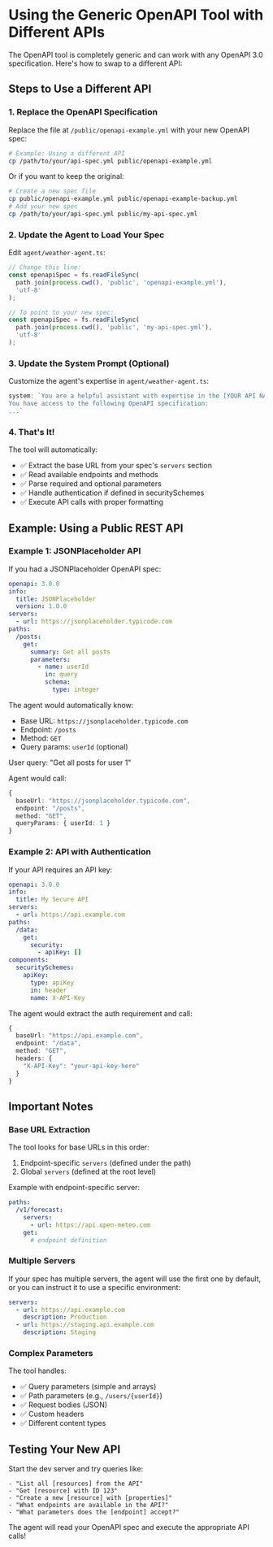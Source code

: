 # Using the Generic OpenAPI Tool with Different APIs

The OpenAPI tool is completely generic and can work with any OpenAPI 3.0 specification. Here's how to swap to a different API:

## Steps to Use a Different API

### 1. Replace the OpenAPI Specification

Replace the file at `/public/openapi-example.yml` with your new OpenAPI spec:

```bash
# Example: Using a different API
cp /path/to/your/api-spec.yml public/openapi-example.yml
```

Or if you want to keep the original:
```bash
# Create a new spec file
cp public/openapi-example.yml public/openapi-example-backup.yml
# Add your new spec
cp /path/to/your/api-spec.yml public/my-api-spec.yml
```

### 2. Update the Agent to Load Your Spec

Edit `agent/weather-agent.ts`:

```typescript
// Change this line:
const openapiSpec = fs.readFileSync(
  path.join(process.cwd(), 'public', 'openapi-example.yml'),
  'utf-8'
);

// To point to your new spec:
const openapiSpec = fs.readFileSync(
  path.join(process.cwd(), 'public', 'my-api-spec.yml'),
  'utf-8'
);
```

### 3. Update the System Prompt (Optional)

Customize the agent's expertise in `agent/weather-agent.ts`:

```typescript
system: `You are a helpful assistant with expertise in the [YOUR API NAME]. 
You have access to the following OpenAPI specification:
...`
```

### 4. That's It!

The tool will automatically:
- ✅ Extract the base URL from your spec's `servers` section
- ✅ Read available endpoints and methods
- ✅ Parse required and optional parameters
- ✅ Handle authentication if defined in securitySchemes
- ✅ Execute API calls with proper formatting

## Example: Using a Public REST API

### Example 1: JSONPlaceholder API

If you had a JSONPlaceholder OpenAPI spec:

```yaml
openapi: 3.0.0
info:
  title: JSONPlaceholder
  version: 1.0.0
servers:
  - url: https://jsonplaceholder.typicode.com
paths:
  /posts:
    get:
      summary: Get all posts
      parameters:
        - name: userId
          in: query
          schema:
            type: integer
```

The agent would automatically know:
- Base URL: `https://jsonplaceholder.typicode.com`
- Endpoint: `/posts`
- Method: `GET`
- Query params: `userId` (optional)

User query: "Get all posts for user 1"

Agent would call:
```typescript
{
  baseUrl: "https://jsonplaceholder.typicode.com",
  endpoint: "/posts",
  method: "GET",
  queryParams: { userId: 1 }
}
```

### Example 2: API with Authentication

If your API requires an API key:

```yaml
openapi: 3.0.0
info:
  title: My Secure API
servers:
  - url: https://api.example.com
paths:
  /data:
    get:
      security:
        - apiKey: []
components:
  securitySchemes:
    apiKey:
      type: apiKey
      in: header
      name: X-API-Key
```

The agent would extract the auth requirement and call:
```typescript
{
  baseUrl: "https://api.example.com",
  endpoint: "/data",
  method: "GET",
  headers: {
    "X-API-Key": "your-api-key-here"
  }
}
```

## Important Notes

### Base URL Extraction

The tool looks for base URLs in this order:
1. Endpoint-specific `servers` (defined under the path)
2. Global `servers` (defined at the root level)

Example with endpoint-specific server:
```yaml
paths:
  /v1/forecast:
    servers:
      - url: https://api.open-meteo.com
    get:
      # endpoint definition
```

### Multiple Servers

If your spec has multiple servers, the agent will use the first one by default, or you can instruct it to use a specific environment:

```yaml
servers:
  - url: https://api.example.com
    description: Production
  - url: https://staging.api.example.com
    description: Staging
```

### Complex Parameters

The tool handles:
- ✅ Query parameters (simple and arrays)
- ✅ Path parameters (e.g., `/users/{userId}`)
- ✅ Request bodies (JSON)
- ✅ Custom headers
- ✅ Different content types

## Testing Your New API

Start the dev server and try queries like:
```
- "List all [resources] from the API"
- "Get [resource] with ID 123"
- "Create a new [resource] with [properties]"
- "What endpoints are available in the API?"
- "What parameters does the [endpoint] accept?"
```

The agent will read your OpenAPI spec and execute the appropriate API calls!

